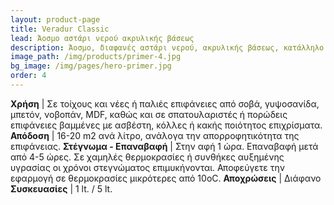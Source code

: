 ```yaml
---
layout: product-page
title: Veradur Classic
lead: Άοσμο αστάρι νερού ακρυλικής βάσεως
description: Άοσμο, διαφανές αστάρι νερού, ακρυλικής βάσεως, κατάλληλο για την προετοιμασία τοίχων, σπατουλαριστών επιφανειών, καθώς και επιφανειών από γυψοσανίδα, μπετόν, τούβλο, σοβά ή ΜDF. Είναι εξαιρετικά ελαστικό, έχει μεγάλη διεισδυτικότητα, ισχυρή πρόσφυση και αποτελεί ιδανικό προϊόν για χρήση σε εσωτερικούς χώρους και ιδιαίτερα σε κλειστούς χώρους που κατοικούνται ή δεν αερίζονται επαρκώς. Λόγω της ειδικής σύνθεσής του διεισδύει σε βάθος, μονώνοντας και ισχυροποιώντας ταυτόχρονα πορώδεις επιφάνειες, καθώς και επιφάνειες βαμμένες με ασβέστη, κόλλες ή κακής ποιότητος επιχρίσματα. Το VERADUR CLASSIC δημιουργεί ένα σταθερό υπόβαθρο μεταξύ της επιφανείας και του χρώματος και εξασφαλίζει μία “χορτασμένη” επιφάνεια, εξοικονομώντας σημαντική ποσότητα στο τελικό χρώμα. Δουλεύεται μαλακά, απλώνει θαυμάσια και εξασφαλίζει καλύτερo άπλωμα και πρόσφυση στο τελικό χρώμα. Είναι φιλικό στον άνθρωπο και το περιβάλλον.
image_path: /img/products/primer-4.jpg
bg_image: /img/pages/hero-primer.jpg
order: 4
---
```


**Χρήση** | Σε τοίχους και νέες ή παλιές επιφάνειες από σοβά, γυψοσανίδα, μπετόν, νοβοπάν, MDF, καθώς και σε σπατουλαριστές ή πορώδεις επιφάνειες βαμμένες με ασβέστη, κόλλες ή κακής ποιότητος επιχρίσματα.
**Απόδοση** | 16-20 m2 ανά λίτρο, ανάλογα την απορροφητικότητα της επιφάνειας.
**Στέγνωμα - Επαναβαφή** | Στην αφή 1 ώρα. Επαναβαφή μετά από 4-5 ώρες. Σε χαμηλές θερμοκρασίες ή συνθήκες αυξημένης υγρασίας οι χρόνοι στεγνώματος επιμυκήνονται. Αποφεύγετε την εφαρμογή σε θερμοκρασίες μικρότερες από 10οC.
**Αποχρώσεις** | Διάφανο
**Συσκευασίες** | 1 lt. / 5 lt.
